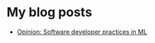 # My blog posts
- [Opinion: Software developer practices in ML](https://dev.to/bobrinik/soft-dev-practice-in-ml-2olc)
